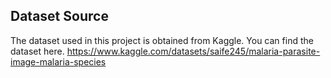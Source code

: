 ## Dataset Source

The dataset used in this project is obtained from Kaggle. You can find the dataset here. 
https://www.kaggle.com/datasets/saife245/malaria-parasite-image-malaria-species
